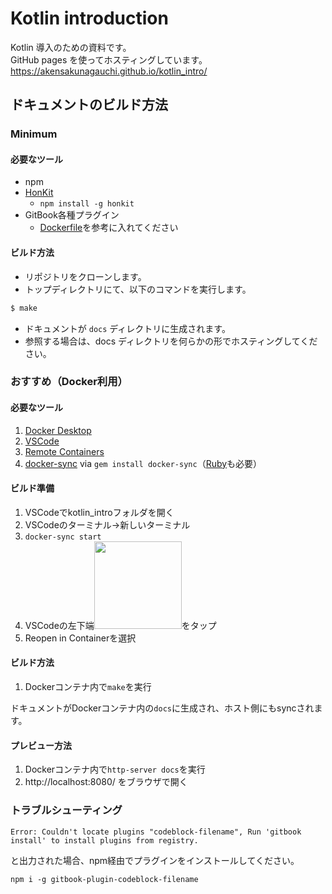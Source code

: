 # Kotlin introduction

Kotlin 導入のための資料です。  
GitHub pages を使ってホスティングしています。  
https://akensakunagauchi.github.io/kotlin_intro/

## ドキュメントのビルド方法

### Minimum

#### 必要なツール

* npm
* [HonKit](https://github.com/honkit/honkit)
  * `npm install -g honkit`
* GitBook各種プラグイン
  * [Dockerfile](./Dockerfile#L6)を参考に入れてください


#### ビルド方法

* リポジトリをクローンします。
* トップディレクトリにて、以下のコマンドを実行します。

```bash
$ make
```

* ドキュメントが `docs` ディレクトリに生成されます。  
* 参照する場合は、docs ディレクトリを何らかの形でホスティングしてください。

### おすすめ（Docker利用）

#### 必要なツール

1. [Docker Desktop](https://www.docker.com/products/docker-desktop)
2. [VSCode](https://code.visualstudio.com/)
3. [Remote Containers](https://code.visualstudio.com/docs/remote/containers-tutorial#_install-the-extension)
4. [docker-sync](https://docker-sync.readthedocs.io/en/latest/index.html#) via `gem install docker-sync`（[Ruby](https://www.ruby-lang.org/ja/documentation/installation/)も必要）

#### ビルド準備

1. VSCodeでkotlin_introフォルダを開く
2. VSCodeのターミナル→新しいターミナル
3. `docker-sync start`
4. VSCodeの左下端<img src="./src/assets/images/vscode_remote_container.png" width=140 />をタップ
5. Reopen in Containerを選択

#### ビルド方法

1. Dockerコンテナ内で`make`を実行

ドキュメントがDockerコンテナ内の`docs`に生成され、ホスト側にもsyncされます。

#### プレビュー方法

1. Dockerコンテナ内で`http-server docs`を実行
2. http://localhost:8080/ をブラウザで開く

### トラブルシューティング

```
Error: Couldn't locate plugins "codeblock-filename", Run 'gitbook install' to install plugins from registry.
```

と出力された場合、npm経由でプラグインをインストールしてください。
```
npm i -g gitbook-plugin-codeblock-filename
```
